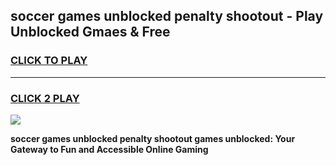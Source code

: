 
## soccer games unblocked penalty shootout - Play Unblocked Gmaes & Free
<h3>
<a href="https://news.freeplayer.one?title=soccer_games_unblocked_penalty_shootout&ref=16F">CLICK TO PLAY</a></h3>
<hr>

<h3>
<a href="https://news.freeplayer.one?title=soccer_games_unblocked_penalty_shootout&ref=16F">CLICK 2 PLAY</a>
  
</h3>

<a href="https://news.freeplayer.one?title=soccer_games_unblocked_penalty_shootout&ref=16F/"><img src="https://clearcache.store/games.png"></a>


**soccer games unblocked penalty shootout games unblocked: Your Gateway to Fun and Accessible Online Gaming**
